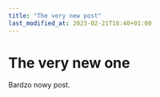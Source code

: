 ```yaml
---
title: "The very new post"
last_modified_at: 2023-02-21T18:40+01:00
---
```


# The very new one

Bardzo nowy post.

